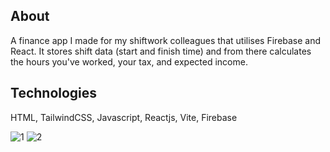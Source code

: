 About 
---
A finance app I made for my shiftwork colleagues that utilises Firebase and React. It stores shift data (start and finish time) and from there calculates the hours you've worked, your tax, and expected income.

Technologies 
---
HTML, TailwindCSS, Javascript, Reactjs, Vite, Firebase


![1](https://github.com/maxxjonesyy/shiftwork_buddy/assets/73814371/2d1f9591-09ac-4b18-b856-474d3ed9284d)
![2](https://github.com/maxxjonesyy/shiftwork_buddy/assets/73814371/4d7c719f-d79c-4536-936c-79cfb0880c1b)

